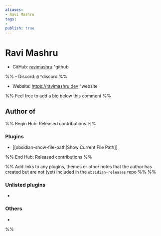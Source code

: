 ```yaml
---
aliases:
- Ravi Mashru
tags: 
- 
publish: true
---
```


# Ravi Mashru

- GitHub: [ravimashru](https://github.com/ravimashru/) ^github

%% - Discord: `@` ^discord %%

- Website: <https://ravimashru.dev> ^website

<!-- - [[Publish sites|Publish site]]: ^publish -->

%% Feel free to add a bio below this comment %%


## Author of

%% Begin Hub: Released contributions %%
### Plugins
- [[obsidian-show-file-path|Show Current File Path]]

%% End Hub: Released contributions %%

%% Add links to any plugins, themes or other notes that the author has created but are not (yet) included in the `obsidian-releases` repo %%
%%
### Unlisted plugins

- 

### Others

- 
%%

<!--
## Sponsor this author

- [[GitHub sponsors]]: [Sponsor @ravimashru on GitHub Sponsors](https://github.com/sponsors/ravimashru) ^github-sponsor
- [[Buy me a coffee]]: ^buy-me-a-coffee
- [[PayPal]]: ^paypal
- [[Patreon]]: ^patreon

-->

<!--
## Follow this author

- [[YouTube Channels|On YouTube]]: ^youtube
- Twitter: ^twitter
- ...
-->